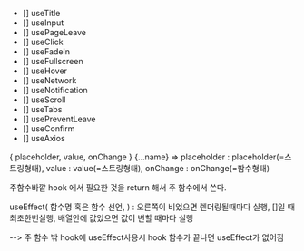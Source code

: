 - [] useTitle
- [] useInput
- [] usePageLeave
- [] useClick
- [] useFadeIn
- [] useFullscreen
- [] useHover
- [] useNetwork
- [] useNotification
- [] useScroll
- [] useTabs
- [] usePreventLeave
- [] useConfirm
- [] useAxios



{ placeholder, value, onChange } {...name} => placeholder : placeholder(=스트링형태), value : value(=스트링형태), onChange : onChange(=함수형태)

주함수바깥 hook 에서 필요한 것을 return 해서 주 함수에서 쓴다.

useEffect( 함수명 혹은 함수 선언, ) : 오른쪽이 비었으면 렌더링될때마다 실행, []일 때 최초한번실행, 배열안에 값있으면 값이 변할 때마다 실행

--> 주 함수 밖 hook에 useEffect사용시 hook 함수가 끝나면 useEffect가 없어짐
